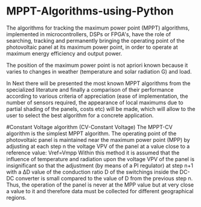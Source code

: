 # MPPT-Algorithms-using-Python
The algorithms for tracking the maximum power point (MPPT) algorithms, implemented in  microcontrollers, DSPs or FPGA's, have the role of searching, tracking and permanently bringing  the operating point of the photovoltaic panel at its maximum power point, in order to operate at  maximum energy efficiency and output power. 

The position of the maximum power point is not apriori known because it varies to changes in weather (temperature and solar radiation G) and load.

In Next there will be presented the most known MPPT algorithms from the specialized literature and finally a comparison of their performance according to various criteria of appreciation (ease of implementation, the number of sensors required, the appearance of local maximums due to partial shading of the panels, costs etc) will be made, which will allow to the user to select the best algorithm for a concrete application. 

#Constant Voltage algorithm (CV-Constant  Voltage) 
The MPPT-CV algorithm is the simplest MPPT algorithm. The operating point of the photovoltaic panel is maintained near the maximum power point (MPP) by adjusting at each step n the voltage VPV of the panel at a value close to a reference value: Vref=Vmpp Within this method it is assumed that the influence of temperature and radiation upon the voltage VPV of the panel is insignificant so that the adjustment (by means of a PI regulator) at step n+1 with a ΔD value of the conduction ratio D of the switchings inside the DC-DC converter is small compared to the value of D from the previous step n. Thus, the operation of the panel is never at the MPP value but at very close a value to it and therefore data must be collected for different geographical regions. 

